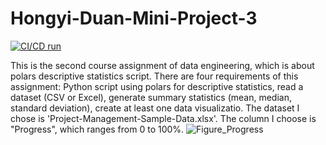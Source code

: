 # Hongyi-Duan-Mini-Project-3

[![CI/CD run](https://github.com/nogibjj/Hongyi-Duan-Mini-Project-1/actions/workflows/hello.yml/badge.svg)](https://github.com/nogibjj/Hongyi-Duan-Mini-Project-1/actions/workflows/hello.yml)

This is the second course assignment of data engineering, which is about polars descriptive statistics script. There are four requirements of this assignment: Python script using polars for descriptive statistics, read a dataset (CSV or Excel), generate summary statistics (mean, median, standard deviation), create at least one data visualizatio. The dataset I chose is 'Project-Management-Sample-Data.xlsx'. The column I choose is "Progress", which ranges from 0 to 100%.
![Figure_Progress](https://github.com/user-attachments/assets/21727b8c-47d0-46b0-afd9-462296423cf9)
